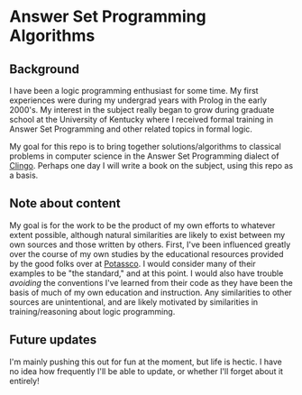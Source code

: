 # Answer Set Programming Algorithms

## Background
I have been a logic programming enthusiast for some time. My first experiences were during my undergrad years with Prolog in the early 2000's. My interest in the subject really began to grow during graduate school at the University of Kentucky where I received formal training in Answer Set Programming and other related topics in formal logic.

My goal for this repo is to bring together solutions/algorithms to classical problems in computer science in the Answer Set Programming dialect of [Clingo](https://potassco.org/clingo/). Perhaps one day I will write a book on the subject, using this repo as a basis.

## Note about content
My goal is for the work to be the product of my own efforts to whatever extent possible, although natural similarities are likely to exist between my own sources and those written by others. First, I've been influenced greatly over the course of my own studies by the educational resources provided by the good folks over at [Potassco](https://potassco.org/). I would consider many of their examples to be "the standard," and at this point. I would also have trouble *avoiding* the conventions I've learned from their code as they have been the basis of much of my own education and instruction. Any similarities to other sources are unintentional, and are likely motivated by similarities in training/reasoning about logic programming.

## Future updates
I'm mainly pushing this out for fun at the moment, but life is hectic. I have no idea how frequently I'll be able to update, or whether I'll forget about it entirely!

